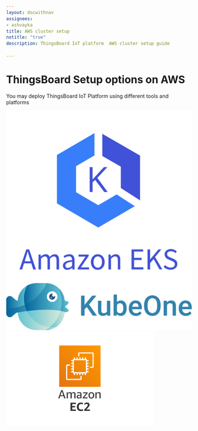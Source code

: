 ```yaml
---
layout: docwithnav
assignees:
- ashvayka
title: AWS cluster setup
notitle: "true"
description: ThingsBoard IoT platform  AWS cluster setup guide

---
```


<div class="installation-options">
    <div class="install-options-header">
       <div class="install-options-hero">
          <div class="container">
            <div class="install-options-hero-content">
                <h1>ThingsBoard Setup options on AWS</h1>
                <div class="install-options-description">
                    <p>
                        You may deploy ThingsBoard IoT Platform using different tools and platforms
                    </p>
                </div>
            </div>            
            <div class="deployment-container one-line-deployment-container">
                <div class="deployment-div">
                    <div class="container">
                        <div class="deployment-section deployment-on-premise active" id="onPremise">
                           <div class="deployment-cards">
                                <div class="deployment-cards-container">
                                    <div class="deployment-card-block">
                                        <a href="/docs/user-guide/install/cluster/aws-eks-cluster-setup/">
                                            <span>
                                                <div class="deployment-logo">
                                                    <img width="" src="/images/install/cloud/eks.png" title="Cluster setup with Kubernetes on AWS EKS" alt="AWS EKS K8S cluster">
                                                 </div>
                                            </span>
                                        </a>
                                    </div>
                               </div>
                                <div class="deployment-cards-container">
                                    <div class="deployment-card-block">
                                        <a href="/docs/user-guide/install/cluster/aws-cluster-setup/">
                                            <span>
                                                <div class="deployment-logo">
                                                    <img width="" src="/images/install/cloud/kubeone.png" title="Cluster setup with Kubernetes and KubeOne on AWS" alt="AWS K8S cluster">
                                                 </div>
                                            </span>
                                        </a>
                                    </div>
                               </div>
                               <div class="deployment-cards-container">
                                   <div class="deployment-card-block">
                                       <a href="/docs/user-guide/install/cluster/aws-self-hosted-setup/">
                                           <span>
                                               <div class="deployment-logo">
                                                   <img width="" src="/images/install/cloud/amazon_ec2.png" title="Self-hosted setup using AWS EC2 instance" alt="AWS EC2">
                                                </div>
                                           </span>
                                       </a>
                                   </div>
                              </div>                     
                            </div>                        
                        </div>
                    </div>
                </div>    
            </div>
          </div>
       </div>
    </div>
</div>
